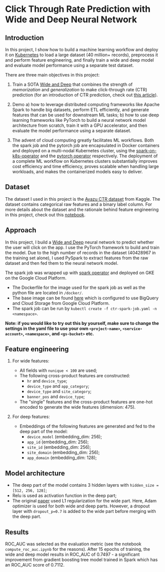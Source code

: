 # Click Through Rate Prediction with Wide and Deep Neural Network

## Introduction

In this project, I show how to build a machine learning workflow and deploy it on [Kubernetes](https://kubernetes.io) to load a large dataset (40 million+ records), preprocess it and perform feature engineering, and finally train a wide and deep model and evaluate model performance using a separate test dataset.

There are three main objectives in this project:

1. Train a SOTA [Wide and Deep](https://ai.googleblog.com/2016/06/wide-deep-learning-better-together-with.html) that combines the strength of _memorization_ and _generalization_ to make click-through rate (CTR) prediction (for an introduction of CTR prediction, check out [this article](https://content-garden.com/click-through-rate-prediction)).

2. Demo a) how to leverage distributed computing frameworks like Apache Spark to handle big datasets, perform ETL efficiently, and generate features that can be used for downstream ML tasks; b) how to use deep learning frameworks like PyTorch to build a neural network model architecture from scratch, train it with a GPU accelerator, and then evaluate the model performance using a separate dataset.

3. The advent of cloud computing greatly facilitates ML workflows. Both the spark job and the pytorch job are encapsulated in Docker containers and deployed on a multi-nodal Kubernetes cluster, using the [spark-on-k8s-operator](https://github.com/GoogleCloudPlatform/spark-on-k8s-operator) and the [pytorch operator](https://github.com/kubeflow/pytorch-operator) respectively. The deployment of a complete ML workflow on Kubernetes clusters substantially improves cost efficiency and time efficiency, proves scalable when handling large workloads, and makes the containerized models easy to deliver.

## Dataset

The dataset I used in this project is the [Avazu CTR dataset](https://www.kaggle.com/c/avazu-ctr-prediction) from Kaggle. The dataset contains categorical raw features and a binary label column. For more details about the dataset and the rationale behind feature engineering in this project, check out this [notebook](https://github.com/yinanli617/ctr-prediction/blob/master/pytorch-wide-and-deep.ipynb).

## Approach

In this project, I build a [Wide and Deep](https://ai.googleblog.com/2016/06/wide-deep-learning-better-together-with.html) neural network to predict whether the user will click on the app. I use the PyTorch framework to build and train the model.
Due to the high number of records in the dataset (40428967 in the training set alone), I used PySpark to extract features from the raw dataset and then fed them to the neural network model.

The spark job was wrapped up with [spark operator](https://github.com/GoogleCloudPlatform/spark-on-k8s-operator) and deployed on GKE on the Google Cloud Platform.

- The Dockerfile for the image used for the spark job as well as the python file are located in `/docker/`.
- The base image can be found [here](https://github.com/yinanli617/pyspark-gcp) which is configured to use BigQuery and Cloud Storage from Google Cloud Platform.
- The spark job can be run by `kubectl create -f ctr-spark-job.yaml -n <namespace>`.

**Note: if you would like to try out this by yourself, make sure to change the settings in the yaml file to use your own `<project-name>`, `<service-account>`, `<namespace>`, and `<gs-bucket>` etc.**

## Feature engineering

1. For wide features:

   - All fields with `nunique < 100` are used;
   - The following cross-product features are constructed:
     - `hr` and `device_type`;
     - `device_type` and `app_category`;
     - `device_type` and `site_category`;
     - `banner_pos` and `device_type`;
   - The "single" features and the cross-product features are one-hot encoded to generate the wide features (dimension: 475).

2. For deep features:
   - Embeddings of the following features are generated and fed to the deep part of the model:
     - `device_model` (embedding_dim: 256);
     - `app_id` (embedding_dim: 256);
     - `site_id` (embedding_dim: 256);
     - `site_domain` (embedding_dim: 256);
     - `app_domain` (embedding_dim: 128);

## Model architecture

- The deep part of the model contains 3 hidden layers with `hidden_size = [512, 256, 128]`;
- Relu is used as activation function in the deep part;
- The original [paper](https://arxiv.org/abs/1606.07792) used L1 regularization for the wide part. Here, Adam optimizer is used for both wide and deep parts. However, a dropout layer with `dropout_p=0.7` is added to the wide part before merging with the deep part.

## Results

ROC_AUC was selected as the evaluation metric (see the notebook `compute_roc_auc.ipynb` for the reasons). After 15 epochs of training, the wide and deep model results in ROC_AUC of 0.7497 - a significant improvement from gradient boosting tree model trained in Spark which has an ROC_AUC score of 0.7112.
